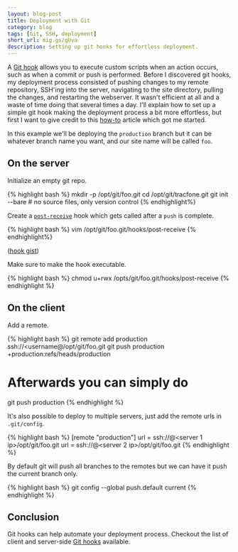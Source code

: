```yaml
---
layout: blog-post
title: Deployment with Git
category: blog
tags: [Git, SSH, deployment]
short_url: mig.gs/gUva
description: Setting up git hooks for effortless deployment.
---
```


A [Git hook](http://git-scm.com/docs/githooks.html) allows you to execute custom scripts when an action occurs, such as when a commit or push is performed. Before I discovered git hooks, my deployment process consisted of pushing changes to my remote repository, SSH'ing into the server, navigating to the site directory, pulling the changes, and restarting the webserver. It wasn't efficient at all and a waste of time doing that several times a day. I'll explain how to set up a simple git hook making the deployment process a bit more effortless, but first I want to give credit to this [how-to](http://toroid.org/ams/git-website-howto) article which got me started.

In this example we'll be deploying the `production` branch but it can be whatever branch name you want, and our site name will be called `foo`.

## On the server

Initialize an empty git repo.

{% highlight bash %}
mkdir -p /opt/git/foo.git
cd /opt/git/tracfone.git
git init --bare # no source files, only version control
{% endhighlight%}

Create a [`post-receive`](http://git-scm.com/book/en/Customizing-Git-Git-Hooks) hook which gets called after a `push` is complete.

{% highlight bash %}
vim /opt/git/foo.git/hooks/post-receive
{% endhighlight%}

<script src="https://gist.github.com/miguelmota/9595095.js"></script>

([hook gist](https://gist.github.com/miguelmota/9595095))

Make sure to make the hook executable.

{% highlight bash %}
chmod u+rwx /opts/git/foo.git/hooks/post-receive
{% endhighlight %}

## On the client

Add a remote.

{% highlight bash %}
git remote add production ssh://<username@<server ip>/opt/git/foo.git
git push production +production:refs/heads/production

# Afterwards you can simply do
git push production
{% endhighlight %}

It's also possible to deploy to multiple servers, just add the remote urls in `.git/config`.

{% highlight bash %}
[remote "production"]
  url = ssh://<username>@<server 1 ip>/opt/git/foo.git
  url = ssh://<username>@<server 2 ip>/opt/git/foo.git
{% endhighlight %}

By default git will push all branches to the remotes but we can have it push the current branch only.

{% highlight bash %}
git config --global push.default current
{% endhighlight %}

## Conclusion

Git hooks can help automate your deployment process. Checkout the list of client and server-side [Git hooks](http://git-scm.com/book/en/Customizing-Git-Git-Hooks) available.
